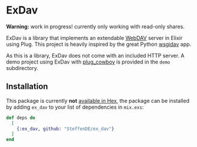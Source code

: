 # ExDav

**Warning:** work in progress! currently only working with read-only shares.

ExDav is a library that implements an extendable [WebDAV](https://tools.ietf.org/html/rfc4918) server in Elixir using Plug.
This project is heavily inspired by the great Python [wsgidav](https://github.com/mar10/wsgidav) app.

As this is a library, ExDav does not come with an included HTTP server. A demo project using ExDav with [plug_cowboy](https://github.com/elixir-plug/plug_cowboy) is provided in the `demo` subdirectory.

## Installation

This package is currently **not** [available in Hex](https://hex.pm/docs/publish), the package can be installed
by adding `ex_dav` to your list of dependencies in `mix.exs`:

```elixir
def deps do
  [
    {:ex_dav, github: "SteffenDE/ex_dav"}
  ]
end
```
